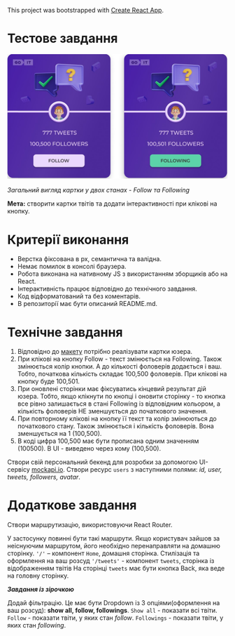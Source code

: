 This project was bootstrapped with
[Create React App](https://github.com/facebook/create-react-app).

# Тестове завдання

![picture](public/task_image.png)

_Загальний вигляд картки у двох станах - Follow та Following_

<b>Мета:</b> створити картки твітів та додати інтерактивності при клікові на
кнопку.

# Критерії виконання

<ul>
<li>Верстка фіксована в рх, семантична та валідна.</li>
<li>Немає помилок в консолі браузера.</li>
<li>Робота виконана на нативному JS з використанням зборщиків або на React.</li>
<li>Інтерактивність працює відповідно до технічного завдання.</li>
<li>Код відформатований та без коментарів.</li>
<li>В репозиторії має бути описаний README.md.</li>
</ul>

# Технічне завдання

1. Відповідно до
   [макету](https://www.figma.com/file/zun1oP6NmS2Lmgbcj6e1IG/Test?node-id=0-1&t=fKfPK1hQF3isHhAC-0)
   потрібно реалізувати картки юзера.
2. При клікові на кнопку Follow - текст змінюється на Following. Також
   змінюється колір кнопки. А до кількості фоловерів додається і ваш. Тобто,
   початкова кількість складає 100,500 фоловерів. При клікові на кнопку буде
   100,501.
3. При оновлені сторінки має фіксуватись кінцевий результат дій юзера. Тобто,
   якщо клікнути по кнопці і оновити сторінку - то кнопка все рівно залишається
   в стані Following із відповідним кольором, а кількість фоловерів НЕ
   зменшується до початкового значення.
4. При повторному клікові на кнопку її текст та колір змінюються до початкового
   стану. Також змінюється і кількість фоловерів. Вона зменшується на 1
   (100,500).
5. В коді цифра 100,500 має бути прописана одним значенням (100500). В UI -
   виведено через кому (100,500).

Створи свій персональний бекенд для розробки за допомогою UI-сервісу
[mockapi.io](https://mockapi.io/projects). Створи ресурс `users` з наступними
полями: _id, user, tweets, followers, avatar_.

# Додаткове завдання

Створи маршрутизацію, використовуючи React Router.

У застосунку повинні бути такі маршрути. Якщо користувач зайшов за неіснуючим
маршрутом, його необхідно перенаправляти на домашню сторінку. `'/'` – компонент
`Home`, домашня сторінка. Стилізація та оформлення на ваш розсуд `'/tweets'` -
компонент `tweets`, сторінка із відображенням твітів На сторінці `tweets` має
бути кнопка Back, яка веде на головну сторінку.

<b>_Завдання із зірочкою_</b>

Додай фільтрацію. Це має бути Dropdown із 3 опціями(оформлення на ваш розсуд):
<b>show all, follow, followings</b>. `Show all` - показати всі твіти. `Follow` -
показати твіти, у яких стан _follow_. `Followings` - показати твіти, у яких стан
_following_.
